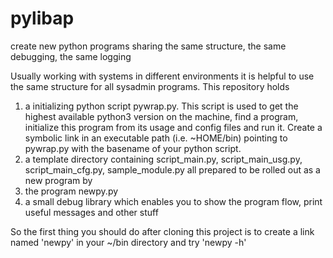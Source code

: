 # pylibap
create new python programs sharing the same structure, the same debugging, the same logging

Usually working with systems in different environments it is helpful to use the same structure for all sysadmin programs. This repository holds 
1. a initializing python script pywrap.py. This script is used to get the highest available python3 version on the machine, find a program, initialize this program from its usage and config files and run it. Create a symbolic link in an executable path (i.e. ~HOME/bin) pointing to pywrap.py with the basename of your python script.
2. a template directory containing script_main.py, script_main_usg.py, script_main_cfg.py, sample_module.py all prepared to be rolled out as a new program by
3. the program newpy.py 
4. a small debug library which enables you to show the program flow, print useful messages and other stuff

So the first thing you should do after cloning this project is to create a link named 'newpy' in your ~/bin directory and try 'newpy -h'
